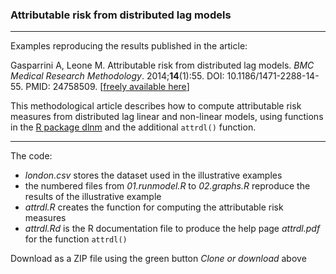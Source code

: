 ### Attributable risk from distributed lag models

------------------------------------------------------------------------

Examples reproducing the results published in the article:

Gasparrini A, Leone M. Attributable risk from distributed lag models. *BMC Medical Research Methodology*. 2014;**14**(1):55. DOI: 10.1186/1471-2288-14-55. PMID: 24758509. [[freely available here](http://www.ag-myresearch.com/2014_gasparrini_bmcmrm.html)]

This methodological article describes how to compute attributable risk measures from distributed lag linear and non-linear models, using functions in the [R package dlnm](https://github.com/gasparrini/dlnm) and the additional `attrdl()` function.

------------------------------------------------------------------------

The code:

-   *london.csv* stores the dataset used in the illustrative examples
-   the numbered files from *01.runmodel.R* to *02.graphs.R* reproduce the results of the illustrative example
-   *attrdl.R* creates the function for computing the attributable risk measures
-   *attrdl.Rd* is the R documentation file to produce the help page *attrdl.pdf* for the function `attrdl()`

Download as a ZIP file using the green button *Clone or download* above
